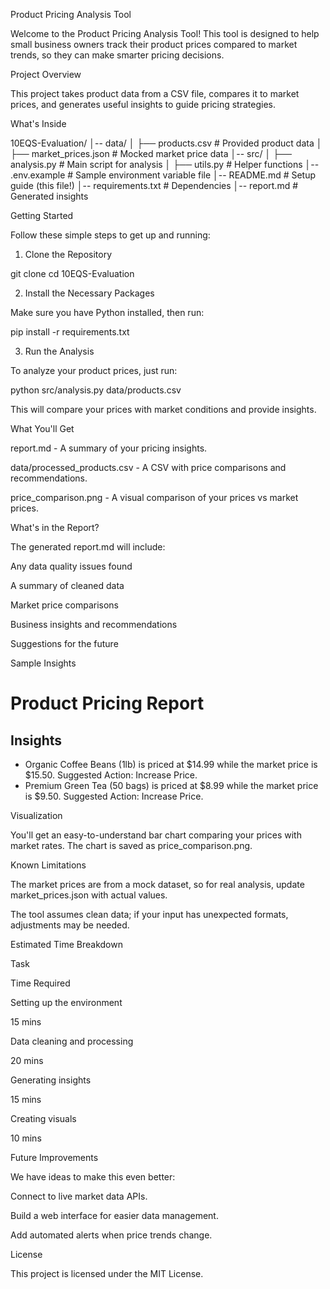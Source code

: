 Product Pricing Analysis Tool

Welcome to the Product Pricing Analysis Tool! This tool is designed to help small business owners track their product prices compared to market trends, so they can make smarter pricing decisions.

Project Overview

This project takes product data from a CSV file, compares it to market prices, and generates useful insights to guide pricing strategies.

What's Inside

10EQS-Evaluation/
│-- data/
│   ├── products.csv       # Provided product data
│   ├── market_prices.json # Mocked market price data
│-- src/
│   ├── analysis.py        # Main script for analysis
│   ├── utils.py           # Helper functions
│-- .env.example           # Sample environment variable file
│-- README.md              # Setup guide (this file!)
│-- requirements.txt       # Dependencies
│-- report.md              # Generated insights

Getting Started

Follow these simple steps to get up and running:

1. Clone the Repository

git clone <repo-link>
cd 10EQS-Evaluation

2. Install the Necessary Packages

Make sure you have Python installed, then run:

pip install -r requirements.txt

3. Run the Analysis

To analyze your product prices, just run:

python src/analysis.py data/products.csv

This will compare your prices with market conditions and provide insights.

What You'll Get

report.md - A summary of your pricing insights.

data/processed_products.csv - A CSV with price comparisons and recommendations.

price_comparison.png - A visual comparison of your prices vs market prices.

What's in the Report?

The generated report.md will include:

Any data quality issues found

A summary of cleaned data

Market price comparisons

Business insights and recommendations

Suggestions for the future

Sample Insights

# Product Pricing Report

## Insights

- Organic Coffee Beans (1lb) is priced at $14.99 while the market price is $15.50. Suggested Action: Increase Price.
- Premium Green Tea (50 bags) is priced at $8.99 while the market price is $9.50. Suggested Action: Increase Price.

Visualization

You'll get an easy-to-understand bar chart comparing your prices with market rates. The chart is saved as price_comparison.png.

Known Limitations

The market prices are from a mock dataset, so for real analysis, update market_prices.json with actual values.

The tool assumes clean data; if your input has unexpected formats, adjustments may be needed.

Estimated Time Breakdown

Task

Time Required

Setting up the environment

15 mins

Data cleaning and processing

20 mins

Generating insights

15 mins

Creating visuals

10 mins

Future Improvements

We have ideas to make this even better:

Connect to live market data APIs.

Build a web interface for easier data management.

Add automated alerts when price trends change.

License

This project is licensed under the MIT License.